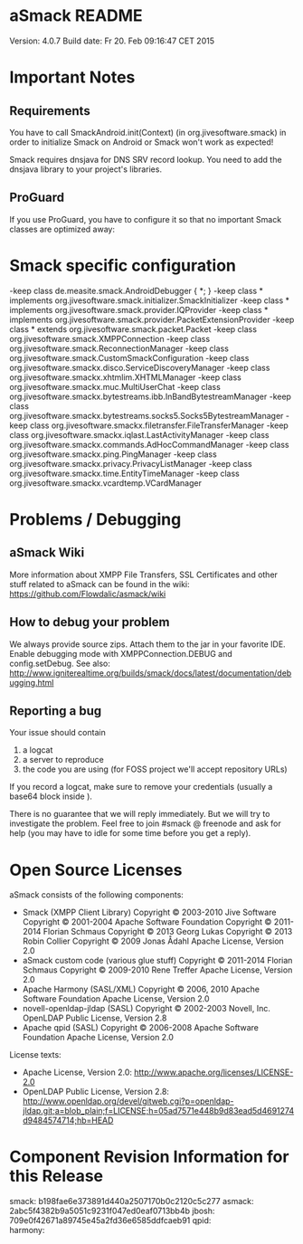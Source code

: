 aSmack README
=============

Version: 4.0.7
Build date: Fr 20. Feb 09:16:47 CET 2015

Important Notes
===============

Requirements
------------

You have to call SmackAndroid.init(Context) (in
org.jivesoftware.smack) in order to initialize Smack on Android or
Smack won't work as expected!

Smack requires dnsjava for DNS SRV record lookup. You need to add the
dnsjava library to your project's libraries.

ProGuard
--------

If you use ProGuard, you have to configure it so that no important
Smack classes are optimized away:

# Smack specific configuration
-keep class de.measite.smack.AndroidDebugger { *; }
-keep class * implements org.jivesoftware.smack.initializer.SmackInitializer
-keep class * implements org.jivesoftware.smack.provider.IQProvider
-keep class * implements org.jivesoftware.smack.provider.PacketExtensionProvider
-keep class * extends org.jivesoftware.smack.packet.Packet
-keep class org.jivesoftware.smack.XMPPConnection
-keep class org.jivesoftware.smack.ReconnectionManager
-keep class org.jivesoftware.smack.CustomSmackConfiguration
-keep class org.jivesoftware.smackx.disco.ServiceDiscoveryManager
-keep class org.jivesoftware.smackx.xhtmlim.XHTMLManager
-keep class org.jivesoftware.smackx.muc.MultiUserChat
-keep class org.jivesoftware.smackx.bytestreams.ibb.InBandBytestreamManager
-keep class org.jivesoftware.smackx.bytestreams.socks5.Socks5BytestreamManager
-keep class org.jivesoftware.smackx.filetransfer.FileTransferManager
-keep class org.jivesoftware.smackx.iqlast.LastActivityManager
-keep class org.jivesoftware.smackx.commands.AdHocCommandManager
-keep class org.jivesoftware.smackx.ping.PingManager
-keep class org.jivesoftware.smackx.privacy.PrivacyListManager
-keep class org.jivesoftware.smackx.time.EntityTimeManager
-keep class org.jivesoftware.smackx.vcardtemp.VCardManager

Problems / Debugging
==============================

aSmack Wiki
-----------

More information about XMPP File Transfers, SSL Certificates and other
stuff related to aSmack can be found in the wiki:
https://github.com/Flowdalic/asmack/wiki

How to debug your problem
-------------------------

We always provide source zips. Attach them to the jar in your favorite
IDE. Enable debugging mode with XMPPConnection.DEBUG and
config.setDebug. See also:
http://www.igniterealtime.org/builds/smack/docs/latest/documentation/debugging.html

Reporting a bug
---------------

Your issue should contain
1. a logcat
2. a server to reproduce
3. the code you are using (for FOSS project we'll accept repository URLs)

If you record a logcat, make sure to remove your credentials
(usually a base64 block inside <auth></auth>).

There is no guarantee that we will reply immediately. But we will try
to investigate the problem. Feel free to join #smack @ freenode and
ask for help (you may have to idle for some time before you get a
reply).

Open Source Licenses
====================

aSmack consists of the following components:

 * Smack (XMPP Client Library)
   Copyright © 2003-2010 Jive Software
   Copyright © 2001-2004 Apache Software Foundation
   Copyright © 2011-2014 Florian Schmaus
   Copyright © 2013 Georg Lukas
   Copyright © 2013 Robin Collier
   Copyright © 2009 Jonas Ådahl
   Apache License, Version 2.0
 * aSmack custom code (various glue stuff)
   Copyright © 2011-2014 Florian Schmaus
   Copyright © 2009-2010 Rene Treffer
   Apache License, Version 2.0
 * Apache Harmony (SASL/XML)
   Copyright © 2006, 2010 Apache Software Foundation
   Apache License, Version 2.0
 * novell-openldap-jldap (SASL)
   Copyright © 2002-2003 Novell, Inc.
   OpenLDAP Public License, Version 2.8
 * Apache qpid (SASL)
   Copyright © 2006-2008 Apache Software Foundation
   Apache License, Version 2.0

License texts:
 * Apache License, Version 2.0: http://www.apache.org/licenses/LICENSE-2.0
 * OpenLDAP Public License, Version 2.8: http://www.openldap.org/devel/gitweb.cgi?p=openldap-jldap.git;a=blob_plain;f=LICENSE;h=05ad7571e448b9d83ead5d4691274d9484574714;hb=HEAD

Component Revision Information for this Release
===============================================

smack:		b198fae6e373891d440a2507170b0c2120c5c277
asmack:		2abc5f4382b9a5051c9231f047ed0eaf0713bb4b
jbosh:		709e0f42671a89745e45a2fd36e6585ddfcaeb91
qpid:		
harmony:	

